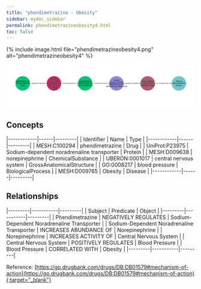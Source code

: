 ```yaml
---
title: "phendimetrazine - Obesity"
sidebar: mydoc_sidebar
permalink: phendimetrazineobesity4.html
toc: false 
---
```


{% include image.html file="phendimetrazineobesity4.png" alt="phendimetrazineobesity4" %}![Path Visualization](/images/phendimetrazineobesity4.png)

## Concepts

|------------|------|---------|
| Identifier | Name | Type    |
|------------|------|---------|
| MESH:C100294 | phendimetrazine | Drug |
| UniProt:P23975 | Sodium-dependent noradrenaline transporter | Protein |
| MESH:D009638 | norepinephrine | ChemicalSubstance |
| UBERON:0001017 | central nervous system | GrossAnatomicalStructure |
| GO:0008217 | blood pressure | BiologicalProcess |
| MESH:D009765 | Obesity | Disease |
|------------|------|---------|

## Relationships

|---------|-----------|---------|
| Subject | Predicate | Object  |
|---------|-----------|---------|
| Phendimetrazine | NEGATIVELY REGULATES | Sodium-Dependent Noradrenaline Transporter |
| Sodium-Dependent Noradrenaline Transporter | INCREASES ABUNDANCE OF | Norepinephrine |
| Norepinephrine | INCREASES ACTIVITY OF | Central Nervous System |
| Central Nervous System | POSITIVELY REGULATES | Blood Pressure |
| Blood Pressure | CORRELATED WITH | Obesity |
|---------|-----------|---------|

Reference: [https://go.drugbank.com/drugs/DB:DB01579#mechanism-of-action](https://go.drugbank.com/drugs/DB:DB01579#mechanism-of-action){:target="_blank"}